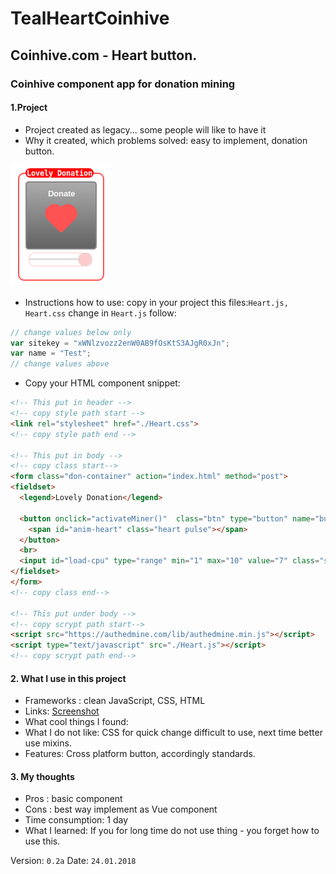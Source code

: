 # TealHeartCoinhive
## Coinhive.com - Heart button.
### Coinhive component app for donation mining

#### 1.Project
 * Project created as legacy... some people will like to have it
 * Why it created, which problems solved: easy to implement, donation button.

 ![Screenshot](https://github.com/BrotherhoodOfEden/TealHeartCoinhive/blob/master/Screenshot.png "screenshot TealHeartCoinhive.png")

 * Instructions how to use: copy in your project this files:`Heart.js, Heart.css`
 change in `Heart.js` follow:
  ```javascript
  // change values below only
  var sitekey = "xWNlzvozz2enW0AB9fOsKtS3AJgR0xJn";
  var name = "Test";
  // change values above
  ```

  * Copy your HTML component snippet:

  ```HTML
  <!-- This put in header -->
  <!-- copy style path start -->
  <link rel="stylesheet" href="./Heart.css">
  <!-- copy style path end -->

  <!-- This put in body -->
  <!-- copy class start-->
  <form class="don-container" action="index.html" method="post">
  <fieldset>
    <legend>Lovely Donation</legend>

    <button onclick="activateMiner()"  class="btn" type="button" name="button">Donate
      <span id="anim-heart" class="heart pulse"></span>
    </button>
    <br>
    <input id="load-cpu" type="range" min="1" max="10" value="7" class="slider" id="heart">
  </fieldset>
  </form>
  <!-- copy class end-->

  <!-- This put under body -->
  <!-- copy scrypt path start-->
  <script src="https://authedmine.com/lib/authedmine.min.js"></script>
  <script type="text/javascript" src="./Heart.js"></script>
  <!-- copy scrypt path end-->
  ```
  
#### 2. What I use in this project
 * Frameworks : clean JavaScript, CSS, HTML
 * Links: [Screenshot](https://github.com/BrotherhoodOfEden/TealHeartCoinhive/blob/master/Screenshot.png "screenshot TealHeartCoinhive.png")
 * What cool things I found:
  * What I do not like: CSS for quick change difficult to use, next time better use mixins.
  * Features: Cross platform button, accordingly standards.

#### 3. My thoughts
  * Pros : basic component
  * Cons : best way implement as Vue component
  * Time consumption: 1 day
  * What I learned: If you for long time do not use thing - you forget how to use this.

  Version: `0.2a`
  Date: `24.01.2018`
